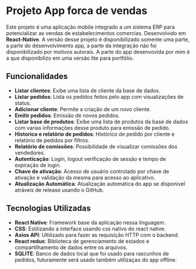 # Projeto App forca de vendas

Este projeto é uma aplicação mobile integrado a um sistema ERP para potencializar as vendas de estabelecimentos comercias. Desenvolvido em **React-Native**. A versão desse projeto é disponibilizado somente uma parte, a parte do desenvolvimento app, a parte da integração não foi disponibilizado por motivos autorais. A parte do app desenvovida por mim é a que disponibilizo em uma versão lite para portfólio.

## Funcionalidades

- **Listar clientes**: Exibe uma lista de cliente da base de dados.
- **Listar pedidos**: Lista os pedidos feitos pelo app com visualizações de status.
- **Adicionar cliente**: Permite a criação de um novo cliente.
- **Emitir pedidos**: Emissão de novos pedidos.
- **Listar base de produtos**: Exibe uma lista de produtos da base de dados com varias informações desse produto para emissão de pedido.
- **Historico e relatório de pedidos**: Histórico de pedido por cliente e relatório de pedidos por filtros.
- **Relatório de comissões**: Possibilidade de visualizar comissões dos vendedores.
- **Autenticação**: Login, logout verificação de sessão e tempo de expiração de login.
- **Chave de ativação**: Acesso de usuário controlado por chave de ativação e validação da mesma para acesso ao aplicativo.
- **Atualização Automática**: Atualização automática do app se disponivel atráveis de release usando o GitHub.

## Tecnologias Utilizadas

- **React Native**: Framework base da aplicação nessa linguagem.
- **CSS**: Estilizando a interface usando css nativo do react native.
- **Axios API**: Ultilizado para fazer as requisição HTTP com o backend.
- **React redux**: Biblioteca de gerenciamento de estados e compartilhamento de dados entre os arquivos.
- **SQLITE**: Banco de dados local que foi usado para rascunhos de pedidos, futuramente será usado também utilizaçao do app offline.


